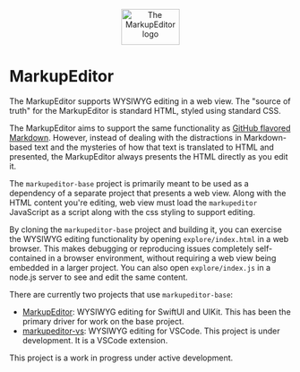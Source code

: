 <p align="center">
    <picture>
            <source media="(prefers-color-scheme: dark)" srcset="https://github.com/user-attachments/assets/073b1dcc-c81b-4e2d-a46c-2f819e5a0a44">
            <source media="(prefers-color-scheme: light)" srcset="https://github.com/user-attachments/assets/67104f81-055f-43f5-bf4f-b7655eecb2bb">
            <img alt="The MarkupEditor logo" src="https://github.com/user-attachments/assets/67104f81-055f-43f5-bf4f-b7655eecb2bb" width="104px" height="64px" >
    </picture>
</p>

# MarkupEditor

The MarkupEditor supports WYSIWYG editing in a web view. The "source of truth" for the MarkupEditor is standard HTML, styled using standard CSS.

The MarkupEditor aims to support the same functionality as [GitHub flavored Markdown](https://github.github.com/gfm/). However, instead of dealing with the distractions in Markdown-based text and the mysteries of how that text is translated to HTML and presented, the MarkupEditor always presents the HTML directly as you edit it.

The `markupeditor-base` project is primarily meant to be used as a dependency of a separate project that presents a web view. Along with the HTML content you're editing, web view must load the `markupeditor` JavaScript as a script along with the css styling to support editing. 

By cloning the `markupeditor-base` project and building it, you can exercise the WYSIWYG editing functionality by opening `explore/index.html` in a web browser. This makes debugging or reproducing issues completely self-contained in a browser environment, without requiring a web view being embedded in a larger project. You can also open `explore/index.js` in a node.js server to see and edit the same content.

There are currently two projects that use `markupeditor-base`:

* [MarkupEditor](https://github.com/stevengharris/MarkupEditor): WYSIWYG editing for SwiftUI and UIKit. This has been the primary driver for work on the base project.
* [markupeditor-vs](https://github.com/stevengharris/markupeditor-vs): WYSIWYG editing for VSCode. This project is under development. It is a VSCode extension.

This project is a work in progress under active development.